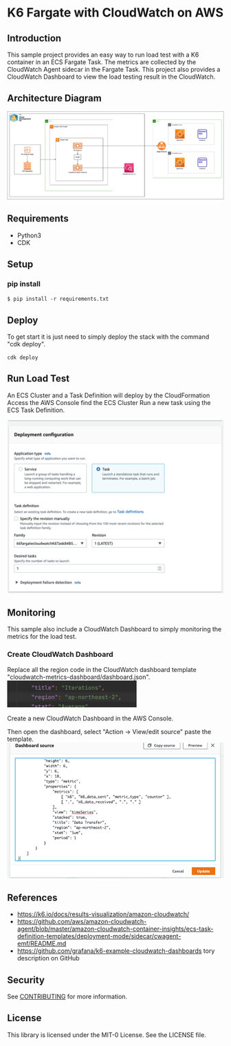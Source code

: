 # K6 Fargate with CloudWatch on AWS

## Introduction
This sample project provides an easy way to run load test with a K6 container in an ECS Fargate Task.
The metrics are collected by the CloudWatch Agent sidecar in the Fargate Task. 
This project also provides a CloudWatch Dashboard to view the load testing result in the CloudWatch.

## Architecture Diagram
![Architecture](img/k6-fargate.png?raw=true "Architecture")
## Requirements
* Python3
* CDK
## Setup
### pip install
```
$ pip install -r requirements.txt
```

## Deploy 
To get start it is just need to simply deploy the stack with the command "cdk deploy". 
```
cdk deploy
```

## Run Load Test
An ECS Cluster and a Task Definition will deploy by the CloudFormation
Access the AWS Console find the ECS Cluster 
Run a new task using the ECS Task Definition.

![Run Fargate Task](img/run_fargate_task.png?raw=true "Run Fargate Task")

## Monitoring
This sample also include a CloudWatch Dashboard to simply monitoring the metrics for the load test.


### Create CloudWatch Dashboard
Replace all the region code in the CloudWatch dashboard template "cloudwatch-metrics-dashboard/dashboard.json".
![Replace Region](img/replace_region.png?raw=true "Replace Region")

Create a new CloudWatch Dashboard in the AWS Console. 

Then open the dashboard, select "Action -> View/edit source" paste the template.
![Edit CloudWatch Dashboard](img/edit_dashboard.png?raw=true "Edit CloudWatch Dashboard")

## References
* https://k6.io/docs/results-visualization/amazon-cloudwatch/
* https://github.com/aws/amazon-cloudwatch-agent/blob/master/amazon-cloudwatch-container-insights/ecs-task-definition-templates/deployment-mode/sidecar/cwagent-emf/README.md
* https://github.com/grafana/k6-example-cloudwatch-dashboards
tory description on GitHub

## Security

See [CONTRIBUTING](CONTRIBUTING.md#security-issue-notifications) for more information.

## License

This library is licensed under the MIT-0 License. See the LICENSE file.

